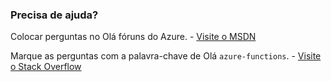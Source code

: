 ### <a name="need-some-help"></a>Precisa de ajuda?
Colocar perguntas no Olá fóruns do Azure. - [Visite o MSDN](http://go.microsoft.com/fwlink/?LinkId=780719)

Marque as perguntas com a palavra-chave de Olá `azure-functions`. - [Visite o Stack Overflow](http://stackoverflow.com/questions/tagged/azure-functions)

